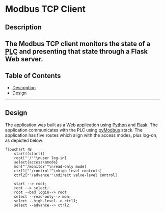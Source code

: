 # Modbus TCP Client
## Description
The Modbus TCP client monitors the state of a <abbr title="Programmable Logic Controller">PLC</abbr> and presenting that state through a Flask Web server.
---

## Table of Contents
- [Description](#description)
- [Design](#design)
---

## Design
The application was built as a Web application using [Python](https://www.python.org/) and
[Flask](https://flask.palletsprojects.com/en/2.2.x/). The application communicates with the
<abbr>PLC</abbr> using [pyModbus](https://pymodbus.readthedocs.io/) stack. The application has five routes which align with the access modes, plus log-on, as depicted below:

```mermaid
flowchart TB
    start((start))
    root["'/'"\nuser log-in]
    select{access\nmode}
    mon["'/monitor'"\nread-only mode]
    ctrl1["'/control'"\nhigh-level controls]
    ctrl2["'/advance'"\ndirect valve-level control]

    start --> root;
    root --> select;
    root --bad login--> root
    select --read-only--> mon;
    select --high-level--> ctrl1;
    select --advance--> ctrl2;
```